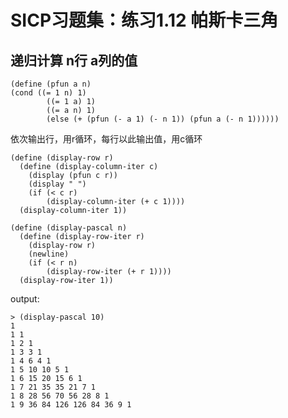 # SICP习题集：练习1.12 帕斯卡三角

## 递归计算 n行 a列的值
<pre><code>(define (pfun a n)
(cond ((= 1 n) 1)
		((= 1 a) 1)
		((= a n) 1)
		(else (+ (pfun (- a 1) (- n 1)) (pfun a (- n 1))))))</code></pre>


依次输出行，用r循环，每行以此输出值，用c循环
<pre><code>(define (display-row r)
  (define (display-column-iter c)
    (display (pfun c r))
    (display " ")
    (if (< c r)
        (display-column-iter (+ c 1))))
  (display-column-iter 1))

(define (display-pascal n)
  (define (display-row-iter r)
    (display-row r)
    (newline)
    (if (< r n)
        (display-row-iter (+ r 1))))
  (display-row-iter 1))</code></pre>

output:
<pre><code>> (display-pascal 10)
1 
1 1 
1 2 1 
1 3 3 1 
1 4 6 4 1 
1 5 10 10 5 1 
1 6 15 20 15 6 1 
1 7 21 35 35 21 7 1 
1 8 28 56 70 56 28 8 1 
1 9 36 84 126 126 84 36 9 1
</code></pre>